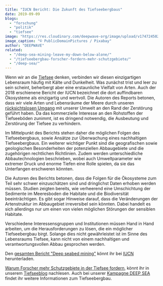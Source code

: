 ```yaml
---
title: "IUCN Bericht: Die Zukunft des Tiefseebergbaus"
date: 2019-09-09
blogs: 
  - "forschung"
  - "politik"
  - "tiefsee"
image: "https://res.cloudinary.com/deepwave-org/image/upload/v1747245024/deepwave.org/animal-18719_1920.jpg"
image_caption: "© PublicDomainPictures / Pixabay"
author: "DEEPWAVE"
related: 
  - "/deep-sea-mining-leave-my-down-below-alone/"
  - "/tiefseebergbau-forscher-fordern-mehr-schutzgebiete/"
  - "/deep-sea/"
---
```


Wenn wir an die [Tiefsee](https://www.deepwave.org/die-ozeane/die-tiefsee/) denken, verbinden wir diesen einzigartigen Lebensraum häufig mit Kälte und Dunkelheit. Was zunächst trist und leer zu sein scheint, beherbergt aber eine erstaunliche Vielfalt von Arten. Auch der 2018 erschienene Bericht der IUCN bezeichnet die dort auffindbaren Ökosysteme als einzigartig und wertvoll. Die Autoren des Reports betonen, dass wir viele Arten und Lebensräume der Meere durch unseren [rücksichtslosen Umgang](https://www.deepwave.org/deep-sea-mining-leave-my-down-below-alone/) mit unserer Umwelt an den Rand der Zerstörung geführt haben. Da das kommerzielle Interesse an den Rohstoffen der Tiefseeböden zunimmt, ist es dringend notwendig, die Ausbeutung und Zerstörung der Tiefsee zu verhindern.

Im Mittelpunkt des Berichts stehen daher die möglichen Folgen des Tiefseebergbaus, sowie Ansätze zur Überwachung eines nachhaltigen Tiefseebergbaus. Ein weiterer wichtiger Punkt sind die geografischen sowie geologischen Besonderheiten der potenziellen Abbaugebiete und die zugehörigen rechtlichen Richtlinien. Zudem werden unterschiedliche Abbautechnologien beschrieben, wobei auch Umweltparameter wie extremer Druck und enorme Tiefen eine Rolle spielen, da sie das Unterfangen erschweren könnten.

Die Autoren des Berichts betonen, dass die Folgen für die Ökosysteme zum Teil sehr schwer einzuschätzen sind und dringlichst Daten erhoben werden müssen. Studien zeigten bereits, wie verheerend eine Umschichtung der Sedimente im Meeresboden die Habitate und die Biodiversität beeinträchtigen. Es gibt sogar Hinweise darauf, dass die Veränderungen der Artenstruktur im Abbaugebiet irreversibel sein könnten. Dabei handelt es sich allerdings nur um einen von vielen möglichen Störungen der sensiblen Habitate.

Verschiedene Interessensgruppen und Institutionen müssen Hand in Hand arbeiten, um die Herausforderungen zu lösen, die ein möglicher Tiefseebergbau birgt. Solange dies nicht gewährleistet ist im Sinne des Lebensraums Tiefsee, kann nicht von einem nachhaltigen und verantwortungsvollen Abbau gesprochen werden.

Den [gesamten Bericht "Deep seabed mining"](https://portals.iucn.org/library/node/47761) könnt ihr bei [IUCN](https://www.iucn.org/) herunterladen.

[Warum Forscher mehr Schutzgebiete in der Tiefsee fordern](https://www.deepwave.org/tiefseebergbau-forscher-fordern-mehr-schutzgebiete/), könnt ihr in unserem [Tiefseeblog](https://www.deepwave.org/blogs/tiefsee/) nachlesen. Auch bei unserer [Kampagne DEEP SEA](https://www.deepwave.org/deep-sea/) findet ihr weitere Informationen zum Tiefseebergbau.
